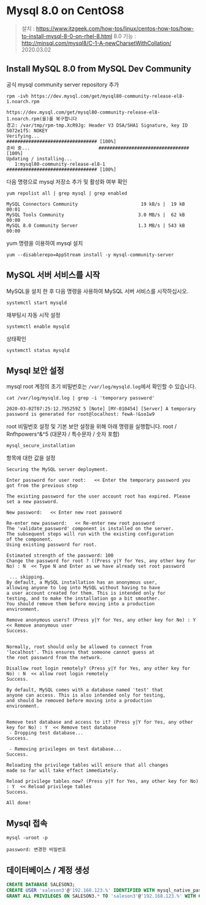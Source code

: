 # Mysql 8.0 on CentOS8
> 설치 : https://www.itzgeek.com/how-tos/linux/centos-how-tos/how-to-install-mysql-8-0-on-rhel-8.html
> 8.0 기능 : http://minsql.com/mysql8/C-1-A-newCharsetWithCollation/
> 2020.03.02

## Install MySQL 8.0 from MySQL Dev Community
공식 mysql community server repository 추가
```
rpm -ivh https://dev.mysql.com/get/mysql80-community-release-el8-1.noarch.rpm

https://dev.mysql.com/get/mysql80-community-release-el8-1.noarch.rpm(을)를 복구합니다
경고: /var/tmp/rpm-tmp.XcR9Jg: Header V3 DSA/SHA1 Signature, key ID 5072e1f5: NOKEY
Verifying...                          ################################# [100%]
준비 중...                         ################################# [100%]
Updating / installing...
   1:mysql80-community-release-el8-1  ################################# [100%]
```

다음 명령으로 mysql 저장소 추가 및 활성화 여부 확인
```
yum repolist all | grep mysql | grep enabled

MySQL Connectors Community                       19 kB/s |  19 kB     00:01
MySQL Tools Community                           3.0 MB/s |  62 kB     00:00
MySQL 8.0 Community Server                      1.3 MB/s | 543 kB     00:00
```

yum 명령을 이용하여 mysql 설치
```
yum --disablerepo=AppStream install -y mysql-community-server
```

## MySQL 서버 서비스를 시작
MySQL을 설치 한 후 다음 명령을 사용하여 MySQL 서버 서비스를 시작하십시오.

```
systemctl start mysqld
```

재부팅시 자동 시작 설정
```
systemctl enable mysqld
```

상태확인
```
systemctl status mysqld
```

## Mysql 보안 설정
mysql root 계정의 초기 비밀번호는 `/var/log/mysqld.log`에서 확인할 수 있습니다.
```
cat /var/log/mysqld.log | grep -i 'temporary password'

2020-03-02T07:25:12.795259Z 5 [Note] [MY-010454] [Server] A temporary password is generated for root@localhost: fewA-!&so1w9
```

root 비밀번호 설정 및 기본 보안 설정을 위해 아래 명령을 실행합니다.
root / Rnfhpowers^&^5  (대문자 / 특수문자 / 숫자 포함)
```
mysql_secure_installation
```

항목에 대한 값을 설정
```
Securing the MySQL server deployment.

Enter password for user root:   << Enter the temporary password you got from the previous step

The existing password for the user account root has expired. Please set a new password.

New password:   << Enter new root password

Re-enter new password:   << Re-enter new root password
The 'validate_password' component is installed on the server.
The subsequent steps will run with the existing configuration
of the component.
Using existing password for root.

Estimated strength of the password: 100 
Change the password for root ? ((Press y|Y for Yes, any other key for No) : N  << Type N and Enter as we have already set root password

 ... skipping.
By default, a MySQL installation has an anonymous user,
allowing anyone to log into MySQL without having to have
a user account created for them. This is intended only for
testing, and to make the installation go a bit smoother.
You should remove them before moving into a production
environment.

Remove anonymous users? (Press y|Y for Yes, any other key for No) : Y  << Remove anonymous user
Success.


Normally, root should only be allowed to connect from
'localhost'. This ensures that someone cannot guess at
the root password from the network.

Disallow root login remotely? (Press y|Y for Yes, any other key for No) : N  << allow root login remotely
Success.

By default, MySQL comes with a database named 'test' that
anyone can access. This is also intended only for testing,
and should be removed before moving into a production
environment.


Remove test database and access to it? (Press y|Y for Yes, any other key for No) : Y  << Remove test database
 - Dropping test database...
Success.

 - Removing privileges on test database...
Success.

Reloading the privilege tables will ensure that all changes
made so far will take effect immediately.

Reload privilege tables now? (Press y|Y for Yes, any other key for No) : Y  << Reload privilege tables
Success.

All done!
```

## Mysql 접속
```
mysql -uroot -p

password: 변경한 비밀번호 
```

## 데이터베이스 / 계정 생성
```sql
CREATE DATABASE SALESON3;
CREATE USER 'saleson3'@'192.168.123.%' IDENTIFIED WITH mysql_native_password BY 'pw92%@';
GRANT ALL PRIVILEGES ON SALESON3.* TO 'saleson3'@'192.168.123.%' WITH GRANT OPTION;
```